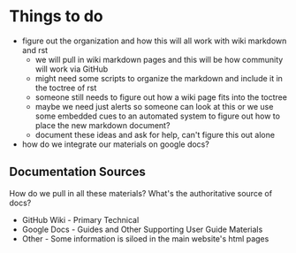 Things to do
============

- figure out the organization and how this will all work with wiki markdown and rst
  - we will pull in wiki markdown pages and this will be how community will work via GitHub
  - might need some scripts to organize the markdown and include it in the toctree of rst
  - someone still needs to figure out how a wiki page fits into the toctree
  - maybe we need just alerts so someone can look at this or we use some embedded cues to
    an automated system to figure out how to place the new markdown document?
  - document these ideas and ask for help, can't figure this out alone
- how do we integrate our materials on google docs?

Documentation Sources
---------------------

How do we pull in all these materials? What's the authoritative source of docs?

- GitHub Wiki - Primary Technical
- Google Docs - Guides and Other Supporting User Guide Materials
- Other - Some information is siloed in the main website's html pages

